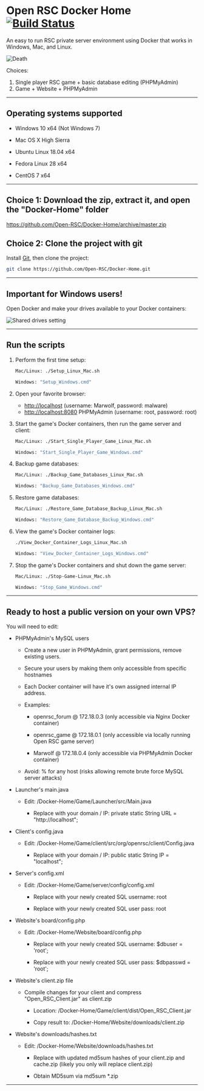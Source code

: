 # Open RSC Docker Home [![Build Status](https://travis-ci.org/Open-RSC/Docker-Home.svg?branch=master)](https://travis-ci.org/Open-RSC/Docker-Home)
An easy to run RSC private server environment using Docker that works in Windows, Mac, and Linux.

![Death](https://i.imgur.com/tzLgEwV.png)

Choices:

  1. Single player RSC game + basic database editing (PHPMyAdmin)
  2. Game + Website + PHPMyAdmin

___

## Operating systems supported

* Windows 10 x64 (Not Windows 7)

* Mac OS X High Sierra

* Ubuntu Linux 18.04 x64

* Fedora Linux 28 x64

* CentOS 7 x64

___

## Choice 1: Download the zip, extract it, and open the "Docker-Home" folder

https://github.com/Open-RSC/Docker-Home/archive/master.zip

## Choice 2: Clone the project with git

Install [Git](http://git-scm.com/book/en/v2/Getting-Started-Installing-Git), then clone the project:

  ```sh
  git clone https://github.com/Open-RSC/Docker-Home.git
  ```

___

## Important for Windows users!

Open Docker and make your drives available to your Docker containers:

![Shared drives setting](https://i.imgur.com/6YsGkoZ.png)

___

## Run the scripts

1. Perform the first time setup:

    ```sh
    Mac/Linux: ./Setup_Linux_Mac.sh
    ```

    ```sh
    Windows: "Setup_Windows.cmd"
    ```

2. Open your favorite browser:

    * [http://localhost](http://localhost/) (username: Marwolf, password: malware)
    * [http://localhost:8080](http://localhost:8080/) PHPMyAdmin (username: root, password: root)

3. Start the game's Docker containers, then run the game server and client:

    ```sh
    Mac/Linux: ./Start_Single_Player_Game_Linux_Mac.sh
    ```

    ```sh
    Windows: "Start_Single_Player_Game_Windows.cmd"
    ```

4. Backup game databases:

    ```sh
    Mac/Linux: ./Backup_Game_Databases_Linux_Mac.sh
    ```

    ```sh
    Windows: "Backup_Game_Databases_Windows.cmd"
    ```

5. Restore game databases:

    ```sh
    Mac/Linux: ./Restore_Game_Database_Backup_Linux_Mac.sh
    ```

    ```sh
    Windows: "Restore_Game_Database_Backup_Windows.cmd"
    ```
6. View the game's Docker container logs:

    ```sh
    ./View_Docker_Container_Logs_Linux_Mac.sh
    ```

    ```sh
    Windows: "View_Docker_Container_Logs_Windows.cmd"
    ```

7. Stop the game's Docker containers and shut down the game server:

    ```sh
    Mac/Linux: ./Stop-Game-Linux_Mac.sh
    ```

    ```sh
    Windows: "Stop_Game_Windows.cmd"
    ```

___

## Ready to host a public version on your own VPS?

You will need to edit:

* PHPMyAdmin's MySQL users

  * Create a new user in PHPMyAdmin, grant permissions, remove existing users.

  * Secure your users by making them only accessible from specific hostnames

  * Each Docker container will have it's own assigned internal IP address.

  * Examples:

    * openrsc_forum @ 172.18.0.3 (only accessible via Nginx Docker container)

    * openrsc_game @ 172.18.0.1 (only accessible via locally running Open RSC game server)

    * Marwolf @ 172.18.0.4 (only accessible via PHPMyAdmin Docker container)

  * Avoid: % for any host (risks allowing remote brute force MySQL server attacks)

* Launcher's main.java

  * Edit: /Docker-Home/Game/Launcher/src/Main.java

    * Replace with your domain / IP: private static String URL = "http://localhost";

* Client's config.java

  * Edit: /Docker-Home/Game/client/src/org/openrsc/client/Config.java

    * Replace with your domain / IP: public static String IP = "localhost";

* Server's config.xml

  * Edit: /Docker-Home/Game/server/config/config.xml

    * Replace with your newly created SQL username: <entry key="dblogin">root</entry>

    * Replace with your newly created SQL user pass: <entry key="dbpass">root</entry>

* Website's board/config.php

  * Edit: /Docker-Home/Website/board/config.php

    * Replace with your newly created SQL username: $dbuser = 'root';

    * Replace with your newly created SQL user pass: $dbpasswd = 'root';

* Website's client.zip file

  * Compile changes for your client and compress "Open_RSC_Client.jar" as client.zip

    * Location: /Docker-Home/Game/client/dist/Open_RSC_Client.jar

    * Copy result to: /Docker-Home/Website/downloads/client.zip

* Website's downloads/hashes.txt

  * Edit: /Docker-Home/Website/downloads/hashes.txt

    * Replace with updated md5sum hashes of your client.zip and cache.zip (likely you only will replace client.zip)

    * Obtain MD5sum via md5sum *.zip

___
